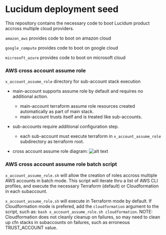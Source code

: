 # Lucidum deployment seed


This repository contains the necessary code to boot Lucidum product accross multiple cloud providers.

`amazon_aws` provides code to boot on amazon cloud

`google_compute` provides code to boot on google cloud

`microsoft_azure` provides code to boot on microsoft cloud


### AWS cross account assume role

`x_account_assume_role` directory for sub-account stack execution

- main-account supports assume role by default and requires no additional action.
  * main-account terraform assume role resources created automatically as part of main stack.
  * main-account trusts itself and is treated like sub-accounts.

- sub-accounts require additional configuration step.
  * each sub-account must execute terraform in `x_account_assume_role` subdirectory as terraform root.

- cross account assume role diagram:
![alt text](https://github.com/LucidumInc/lucidum-deployment-seed/blob/master/assume-role.jpg?raw=true)


### AWS cross account assume role batch script

`x_account_assume_role.sh` will allow the creation of roles accross multiple AWS accounts in batch mode. This script will iterate thru a list of AWS CLI profiles, and execute the necessary Terraform (default) or Cloudformation in each subaccount.

`x_account_assume_role.sh` will execute in Terraform mode by default. If Cloudformation mode is prefered, add the `cloudformation` argument to the script, such as: `bash x_account_assume_role.sh cloudformation`. NOTE: Cloudformation does not cleanly cleanup on failures, so may need to clean up cfn stacks in subaccounts on failures, such as erroneous TRUST_ACCOUNT value.
